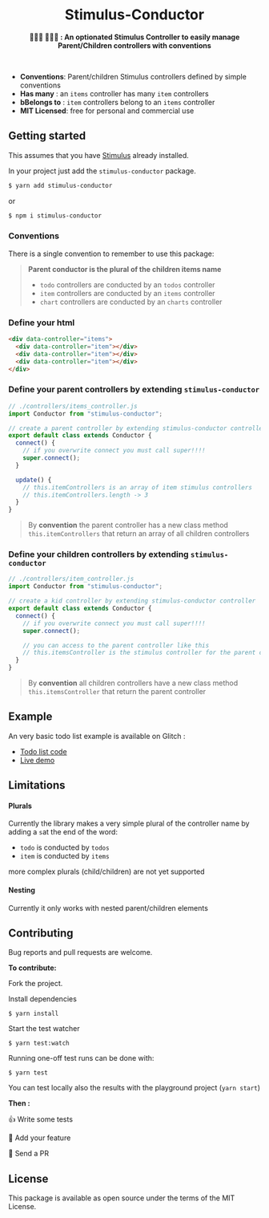 <h1 align="center">Stimulus-Conductor</h1>

<p align="center">
  <b>👩‍👧‍👦 👨‍👧‍👦 : An optionated Stimulus Controller to easily manage Parent/Children controllers with conventions</b></br>
</p>
<br />

- **Conventions**: Parent/children Stimulus controllers defined by simple conventions
- **Has many** : an `items` controller has many `item` controllers
- **bBelongs to** : `item` controllers belong to an `items` controller
- **MIT Licensed**: free for personal and commercial use

## Getting started

This assumes that you have [Stimulus](https://stimulusjs.org/handbook/installing) already installed.

In your project just add the `stimulus-conductor` package.

```bash
$ yarn add stimulus-conductor
```

or

```bash
$ npm i stimulus-conductor
```

### Conventions

There is a single convention to remember to use this package:

>**Parent conductor is the plural of the children items name**
>
>- `todo` controllers are conducted by an `todos` controller
>- `item` controllers are conducted by an `items` controller
>- `chart` controllers are conducted by an `charts` controller

### Define your html

```html
<div data-controller="items">
  <div data-controller="item"></div>
  <div data-controller="item"></div>
  <div data-controller="item"></div>
</div>
```

### Define your parent controllers by extending `stimulus-conductor`

```js
// ./controllers/items_controller.js
import Conductor from "stimulus-conductor";

// create a parent controller by extending stimulus-conductor controller
export default class extends Conductor {
  connect() {
    // if you overwrite connect you must call super!!!!
    super.connect();
  }

  update() {
    // this.itemControllers is an array of item stimulus controllers
    // this.itemControllers.length -> 3
  }
}
```

>By **convention** the parent controller has a new class method `this.itemControllers` that return an array of all children controllers

### Define your children controllers by extending `stimulus-conductor`

```js
// ./controllers/item_controller.js
import Conductor from "stimulus-conductor";

// create a kid controller by extending stimulus-conductor controller
export default class extends Conductor {
  connect() {
    // if you overwrite connect you must call super!!!!
    super.connect();

    // you can access to the parent controller like this
    // this.itemsController is the stimulus controller for the parent controller
  }
}
```

>By **convention** all children controllers have a new class method `this.itemsController` that return the parent controller

## Example

An very basic todo list example is available on Glitch :

- [Todo list code ](https://glitch.com/edit/#!/stimulus-conductor)
- [Live demo ](https://stimulus-conductor.glitch.me/)

## Limitations

#### Plurals

Currently the library makes a very simple plural of the controller name by adding a `s`at the end of the word:

- `todo` is conducted by `todos`
- `item` is conducted by `items`

more complex plurals (child/children) are not yet supported

#### Nesting

Currently it only works with nested parent/children elements

## Contributing

Bug reports and pull requests are welcome.

**To contribute:**

Fork the project.

Install dependencies

`$ yarn install`

Start the test watcher

`$ yarn test:watch`

Running one-off test runs can be done with:

`$ yarn test`

You can test locally also the results with the playground project (`yarn start`)

**Then :**

👍 Write some tests

💪 Add your feature

🚀 Send a PR

## License

This package is available as open source under the terms of the MIT License.
